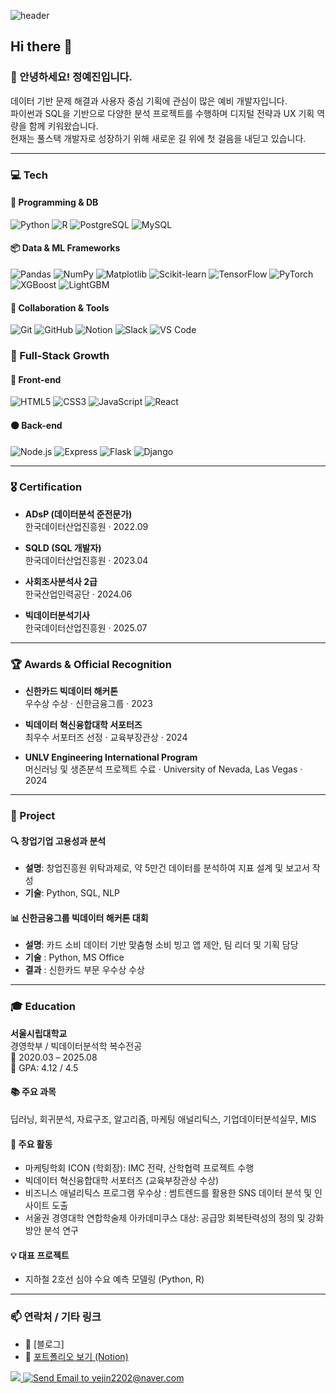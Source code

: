 ![header](https://capsule-render.vercel.app/api?type=waving&color=auto&height=300&section=header&text=Develop,%20Growth&fontSize=50)

## Hi there 👋
### 👋 안녕하세요! 정예진입니다.
데이터 기반 문제 해결과 사용자 중심 기획에 관심이 많은 예비 개발자입니다.  
파이썬과 SQL을 기반으로 다양한 분석 프로젝트를 수행하며 디지털 전략과 UX 기획 역량을 함께 키워왔습니다. <br> 
현재는 풀스택 개발자로 성장하기 위해 새로운 길 위에 첫 걸음을 내딛고 있습니다.


---



### 💻 Tech
#### 🐍 Programming & DB
![Python](https://img.shields.io/badge/Python-3776AB?style=flat&logo=python&logoColor=white)
![R](https://img.shields.io/badge/R-276DC3?style=flat&logo=r&logoColor=white)
![PostgreSQL](https://img.shields.io/badge/PostgreSQL-4169E1?style=flat&logo=postgresql&logoColor=white)
![MySQL](https://img.shields.io/badge/MySQL-4479A1?style=flat&logo=mysql&logoColor=white)

#### 📦 Data & ML Frameworks
![Pandas](https://img.shields.io/badge/Pandas-150458?style=flat&logo=pandas&logoColor=white)
![NumPy](https://img.shields.io/badge/NumPy-013243?style=flat&logo=numpy&logoColor=white)
![Matplotlib](https://img.shields.io/badge/Matplotlib-11557C?style=flat&logo=matplotlib&logoColor=white)
![Scikit-learn](https://img.shields.io/badge/Scikit--learn-F7931E?style=flat&logo=scikitlearn&logoColor=white)
![TensorFlow](https://img.shields.io/badge/TensorFlow-FF6F00?style=flat&logo=tensorflow&logoColor=white)
![PyTorch](https://img.shields.io/badge/PyTorch-EE4C2C?style=flat&logo=pytorch&logoColor=white)
![XGBoost](https://img.shields.io/badge/XGBoost-FF8000?style=flat&logo=xgboost&logoColor=white)
![LightGBM](https://img.shields.io/badge/LightGBM-000000?style=flat&logo=lightgbm&logoColor=lightgreen)

#### 🤝 Collaboration & Tools
![Git](https://img.shields.io/badge/Git-F05032?style=flat&logo=git&logoColor=white)
![GitHub](https://img.shields.io/badge/GitHub-181717?style=flat&logo=github&logoColor=white)
![Notion](https://img.shields.io/badge/Notion-000000?style=flat&logo=notion&logoColor=white)
![Slack](https://img.shields.io/badge/Slack-4A154B?style=flat&logo=slack&logoColor=white)
![VS Code](https://img.shields.io/badge/VSCode-007ACC?style=flat&logo=visual-studio-code&logoColor=white)


### 🌱 Full-Stack Growth
#### 🔵 Front-end
![HTML5](https://img.shields.io/badge/HTML5-E34F26?style=flat&logo=html5&logoColor=white)
![CSS3](https://img.shields.io/badge/CSS3-1572B6?style=flat&logo=css3&logoColor=white)
![JavaScript](https://img.shields.io/badge/JavaScript-F7DF1E?style=flat&logo=javascript&logoColor=black)
![React](https://img.shields.io/badge/React-20232A?style=flat&logo=react&logoColor=61DAFB)

#### 🟠 Back-end
![Node.js](https://img.shields.io/badge/Node.js-339933?style=flat&logo=node.js&logoColor=white)
![Express](https://img.shields.io/badge/Express-000000?style=flat&logo=express&logoColor=white)
![Flask](https://img.shields.io/badge/Flask-000000?style=flat&logo=flask&logoColor=white)
![Django](https://img.shields.io/badge/Django-092E20?style=flat&logo=django&logoColor=white)



---



### 🎖️ Certification


- **ADsP (데이터분석 준전문가)**  
  한국데이터산업진흥원 · 2022.09

- **SQLD (SQL 개발자)**  
  한국데이터산업진흥원 · 2023.04

- **사회조사분석사 2급**  
  한국산업인력공단 · 2024.06

- **빅데이터분석기사**  
  한국데이터산업진흥원 · 2025.07



---



### 🏆 Awards & Official Recognition



- **신한카드 빅데이터 해커톤**  
  우수상 수상 · 신한금융그룹 · 2023

- **빅데이터 혁신융합대학 서포터즈**  
  최우수 서포터즈 선정 · 교육부장관상 · 2024

- **UNLV Engineering International Program**  
  머신러닝 및 생존분석 프로젝트 수료 · University of Nevada, Las Vegas · 2024



---

### 🧩 Project


#### 🔍 창업기업 고용성과 분석
- **설명**: 창업진흥원 위탁과제로, 약 5만건 데이터를 분석하여 지표 설계 및 보고서 작성
- **기술**: Python, SQL, NLP

#### 📊 신한금융그룹 빅데이터 해커톤 대회
- **설명**: 카드 소비 데이터 기반 맞춤형 소비 빙고 앱 제안, 팀 리더 및 기획 담당
- **기술** : Python, MS Office
- **결과** : 신한카드 부문 우수상 수상



---


### 🎓 Education


**서울시립대학교**  
경영학부 / 빅데이터분석학 복수전공  
🏫 2020.03 – 2025.08  
🚩 GPA: 4.12 / 4.5

#### 📚 주요 과목
딥러닝, 회귀분석, 자료구조, 알고리즘, 마케팅 애널리틱스, 기업데이터분석실무, MIS

#### 🧪 주요 활동
- 마케팅학회 ICON (학회장): IMC 전략, 산학협력 프로젝트 수행
- 빅데이터 혁신융합대학 서포터즈 (교육부장관상 수상)
- 비즈니스 애널리틱스 프로그램 우수상 : 썸트렌드를 활용한 SNS 데이터 분석 및 인사이트 도출
- 서울권 경영대학 연합학술제 아카데미쿠스 대상: 공급망 회복탄력성의 정의 및 강화 방안 분석 연구

#### 💡 대표 프로젝트
- 지하철 2호선 심야 수요 예측 모델링 (Python, R)

---


### 📫 연락처 / 기타 링크
- 📝 [블로그]
- 📝 [포트폴리오 보기 (Notion)](https://www.notion.so/e86b54abd79e4e72b67de62acf84b000?source=copy_link)

<a href="mailto:yejimy0524@gmail.com">
<img src="https://img.shields.io/badge/Gmail-d14836?style=flat-square&logo=Gmail&logoColor=white&link=yejimy0524@gmail.com"/>
</a>
<a href="mailto:yejin2202@naver.com">
  <img src="https://img.shields.io/badge/Naver_Mail-03C75A?style=flat-square&logo=naver&logoColor=white" alt="Send Email to yejin2202@naver.com">
</a>

